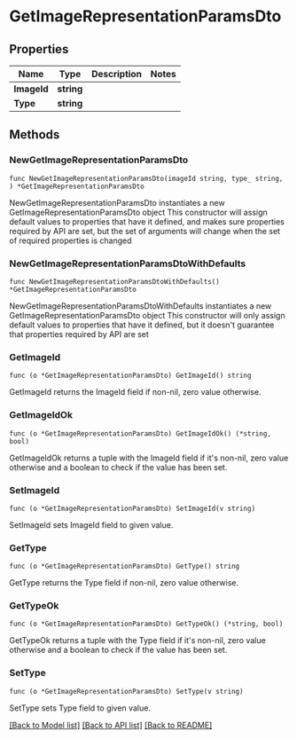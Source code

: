 # GetImageRepresentationParamsDto

## Properties

Name | Type | Description | Notes
------------ | ------------- | ------------- | -------------
**ImageId** | **string** |  | 
**Type** | **string** |  | 

## Methods

### NewGetImageRepresentationParamsDto

`func NewGetImageRepresentationParamsDto(imageId string, type_ string, ) *GetImageRepresentationParamsDto`

NewGetImageRepresentationParamsDto instantiates a new GetImageRepresentationParamsDto object
This constructor will assign default values to properties that have it defined,
and makes sure properties required by API are set, but the set of arguments
will change when the set of required properties is changed

### NewGetImageRepresentationParamsDtoWithDefaults

`func NewGetImageRepresentationParamsDtoWithDefaults() *GetImageRepresentationParamsDto`

NewGetImageRepresentationParamsDtoWithDefaults instantiates a new GetImageRepresentationParamsDto object
This constructor will only assign default values to properties that have it defined,
but it doesn't guarantee that properties required by API are set

### GetImageId

`func (o *GetImageRepresentationParamsDto) GetImageId() string`

GetImageId returns the ImageId field if non-nil, zero value otherwise.

### GetImageIdOk

`func (o *GetImageRepresentationParamsDto) GetImageIdOk() (*string, bool)`

GetImageIdOk returns a tuple with the ImageId field if it's non-nil, zero value otherwise
and a boolean to check if the value has been set.

### SetImageId

`func (o *GetImageRepresentationParamsDto) SetImageId(v string)`

SetImageId sets ImageId field to given value.


### GetType

`func (o *GetImageRepresentationParamsDto) GetType() string`

GetType returns the Type field if non-nil, zero value otherwise.

### GetTypeOk

`func (o *GetImageRepresentationParamsDto) GetTypeOk() (*string, bool)`

GetTypeOk returns a tuple with the Type field if it's non-nil, zero value otherwise
and a boolean to check if the value has been set.

### SetType

`func (o *GetImageRepresentationParamsDto) SetType(v string)`

SetType sets Type field to given value.



[[Back to Model list]](../README.md#documentation-for-models) [[Back to API list]](../README.md#documentation-for-api-endpoints) [[Back to README]](../README.md)


